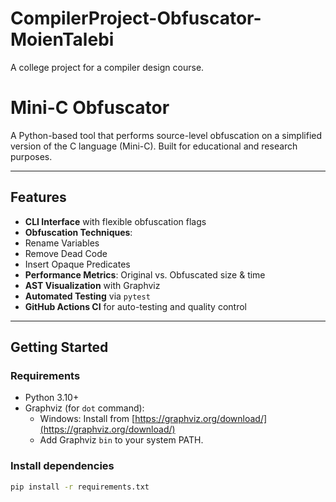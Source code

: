 # CompilerProject-Obfuscator-MoienTalebi
A college project for a compiler design course.



#  Mini-C Obfuscator

A Python-based tool that performs source-level obfuscation on a simplified version of the C language (Mini-C). Built for educational and research purposes.

---

##  Features

-  **CLI Interface** with flexible obfuscation flags
-  **Obfuscation Techniques**:
  - Rename Variables
  - Remove Dead Code
  - Insert Opaque Predicates
-  **Performance Metrics**: Original vs. Obfuscated size & time
-  **AST Visualization** with Graphviz
-  **Automated Testing** via `pytest`
-  **GitHub Actions CI** for auto-testing and quality control

---

##  Getting Started

###  Requirements

- Python 3.10+
- Graphviz (for `dot` command):
  - Windows: Install from [https://graphviz.org/download/](https://graphviz.org/download/)
  - Add Graphviz `bin` to your system PATH.

###  Install dependencies

```bash
pip install -r requirements.txt
